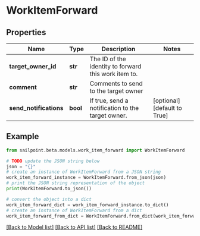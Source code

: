 # WorkItemForward


## Properties

Name | Type | Description | Notes
------------ | ------------- | ------------- | -------------
**target_owner_id** | **str** | The ID of the identity to forward this work item to. | 
**comment** | **str** | Comments to send to the target owner | 
**send_notifications** | **bool** | If true, send a notification to the target owner. | [optional] [default to True]

## Example

```python
from sailpoint.beta.models.work_item_forward import WorkItemForward

# TODO update the JSON string below
json = "{}"
# create an instance of WorkItemForward from a JSON string
work_item_forward_instance = WorkItemForward.from_json(json)
# print the JSON string representation of the object
print(WorkItemForward.to_json())

# convert the object into a dict
work_item_forward_dict = work_item_forward_instance.to_dict()
# create an instance of WorkItemForward from a dict
work_item_forward_from_dict = WorkItemForward.from_dict(work_item_forward_dict)
```
[[Back to Model list]](../README.md#documentation-for-models) [[Back to API list]](../README.md#documentation-for-api-endpoints) [[Back to README]](../README.md)


